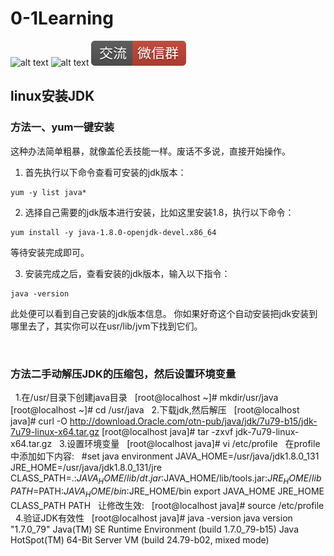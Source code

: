 # 0-1Learning

![alt text](../../static/common/svg/luoxiaosheng.svg "公众号")
![alt text](../../static/common/svg/luoxiaosheng_learning.svg "学习")
![alt text](../../static/common/svg/luoxiaosheng_wechat.svg "微信")


## linux安装JDK

### 方法一、yum一键安装
这种办法简单粗暴，就像盖伦丢技能一样。废话不多说，直接开始操作。

1. 首先执行以下命令查看可安装的jdk版本：
```
yum -y list java*
```
2. 选择自己需要的jdk版本进行安装，比如这里安装1.8，执行以下命令：
```
yum install -y java-1.8.0-openjdk-devel.x86_64
```
等待安装完成即可。

3. 安装完成之后，查看安装的jdk版本，输入以下指令：
```
java -version
```
此处便可以看到自己安装的jdk版本信息。
你如果好奇这个自动安装把jdk安装到哪里去了，其实你可以在usr/lib/jvm下找到它们。

 
### 方法二手动解压JDK的压缩包，然后设置环境变量
 
1.在/usr/目录下创建java目录
 
[root@localhost ~]# mkdir/usr/java
[root@localhost ~]# cd /usr/java
 
2.下载jdk,然后解压
 
[root@localhost java]# curl -O http://download.Oracle.com/otn-pub/java/jdk/7u79-b15/jdk-7u79-linux-x64.tar.gz 
[root@localhost java]# tar -zxvf jdk-7u79-linux-x64.tar.gz
 
3.设置环境变量
 
[root@localhost java]# vi /etc/profile
 
在profile中添加如下内容:
 
#set java environment
JAVA_HOME=/usr/java/jdk1.8.0_131
JRE_HOME=/usr/java/jdk1.8.0_131/jre
CLASS_PATH=.:$JAVA_HOME/lib/dt.jar:$JAVA_HOME/lib/tools.jar:$JRE_HOME/lib
PATH=$PATH:$JAVA_HOME/bin:$JRE_HOME/bin
export JAVA_HOME JRE_HOME CLASS_PATH PATH
 
让修改生效:
 
[root@localhost java]# source /etc/profile
 
4.验证JDK有效性
 
[root@localhost java]# java -version
java version "1.7.0_79"
Java(TM) SE Runtime Environment (build 1.7.0_79-b15)
Java HotSpot(TM) 64-Bit Server VM (build 24.79-b02, mixed mode)
